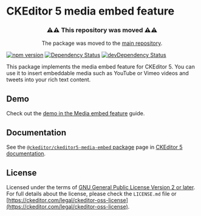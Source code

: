 CKEditor 5 media embed feature
========================================

<h3 align=center>⚠⚠ This repository was moved ⚠⚠</h3>

<p align=center>The package was moved to the <a href="https://github.com/ckeditor/ckeditor5/tree/master/packages">main repository</a>.</p>

[![npm version](https://badge.fury.io/js/%40ckeditor%2Fckeditor5-media-embed.svg)](https://www.npmjs.com/package/@ckeditor/ckeditor5-media-embed)
[![Dependency Status](https://david-dm.org/ckeditor/ckeditor5-media-embed/status.svg)](https://david-dm.org/ckeditor/ckeditor5-media-embed)
[![devDependency Status](https://david-dm.org/ckeditor/ckeditor5-media-embed/dev-status.svg)](https://david-dm.org/ckeditor/ckeditor5-media-embed?type=dev)

This package implements the media embed feature for CKEditor 5. You can use it to insert embeddable media such as YouTube or Vimeo videos and tweets into your rich text content.

## Demo

Check out the [demo in the Media embed feature](https://ckeditor.com/docs/ckeditor5/latest/features/media-embed.html#demo) guide.

## Documentation

See the [`@ckeditor/ckeditor5-media-embed` package](https://ckeditor.com/docs/ckeditor5/latest/api/media-embed.html) page in [CKEditor 5 documentation](https://ckeditor.com/docs/ckeditor5/latest/).

## License

Licensed under the terms of [GNU General Public License Version 2 or later](http://www.gnu.org/licenses/gpl.html). For full details about the license, please check the `LICENSE.md` file or [https://ckeditor.com/legal/ckeditor-oss-license](https://ckeditor.com/legal/ckeditor-oss-license).

